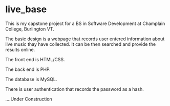 # live_base

This is my capstone project for a BS in Software Development at Champlain College, Burlington VT.

The basic design is a webpage that records user entered information about live music thay have collected. 
It can be then searched and provide the results online.

The front end is HTML/CSS.

The back end is PHP.

The database is MySQL.

There is user authentication that records the password as a hash.

....Under Construction
